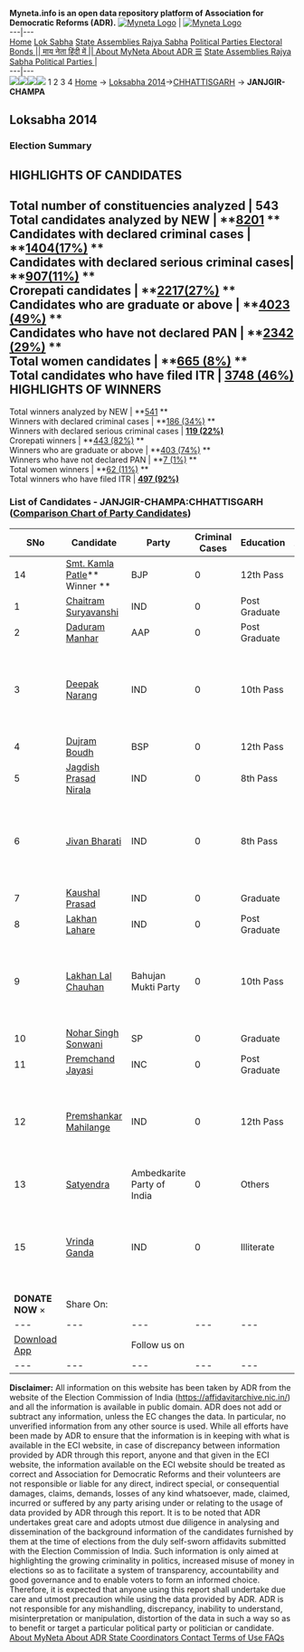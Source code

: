 **Myneta.info is an open data repository platform of Association for Democratic Reforms (ADR).**
[![Myneta Logo](https://www.myneta.info/lib/img/myneta-logo.png)](https://www.myneta.info/) | [![Myneta Logo](https://www.myneta.info/lib/img/adr-logo.png)](https://adrindia.org)  
---|---  
[Home](https://www.myneta.info/) [Lok Sabha](https://www.myneta.info/#ls "Lok Sabha") [ State Assemblies ](https://www.myneta.info/#sa "State Assemblies") [Rajya Sabha](https://www.myneta.info/#rs "Rajya Sabha") [Political Parties ](https://www.myneta.info/party "Political Parties") [ Electoral Bonds ](https://www.myneta.info/electoral_bonds "Electoral Bonds") [ || माय नेता हिंदी में || ](https://translate.google.co.in/translate?prev=hp&hl=en&js=y&u=www.myneta.info&sl=en&tl=hi&history_state0=) [ About MyNeta ](https://adrindia.org/content/about-myneta) [ About ADR ](https://adrindia.org/about-adr/who-we-are) [☰](javascript:void\(0\))
[ State Assemblies ](https://www.myneta.info/#sa "State Assemblies") [ Rajya Sabha ](https://www.myneta.info/#rs "Rajya Sabha") [ Political Parties ](https://www.myneta.info/party "Political Parties")
|   
---|---  
![](https://www.myneta.info/lib/img/banner/banner-1.png)![](https://www.myneta.info/lib/img/banner/banner-2.png)![](https://www.myneta.info/lib/img/banner/banner-3.png)![](https://www.myneta.info/lib/img/banner/banner-4.png)
1  2  3  4 
[Home](https://www.myneta.info/) → [Loksabha 2014](https://www.myneta.info/ls2014/)→[CHHATTISGARH](https://www.myneta.info/ls2014/index.php?action=show_constituencies&state_id=26) → **JANJGIR-CHAMPA**
### 
## Loksabha 2014
###  Election Summary 
HIGHLIGHTS OF CANDIDATES  
---  
Total number of constituencies analyzed |  543   
Total candidates analyzed by NEW | **[8201](https://www.myneta.info/ls2014/index.php?action=summary&subAction=candidates_analyzed&sort=candidate#summary) **  
Candidates with declared criminal cases | **[1404(17%)](https://www.myneta.info/ls2014/index.php?action=summary&subAction=crime&sort=candidate#summary) **  
Candidates with declared serious criminal cases| **[907(11%)](https://www.myneta.info/ls2014/index.php?action=summary&subAction=serious_crime&sort=candidate#summary) **  
Crorepati candidates | **[2217(27%)](https://www.myneta.info/ls2014/index.php?action=summary&subAction=crorepati&sort=candidate#summary) **  
Candidates who are graduate or above | **[4023 (49%)](https://www.myneta.info/ls2014/index.php?action=summary&subAction=education&sort=candidate#summary) **  
Candidates who have not declared PAN | **[2342 (29%)](https://www.myneta.info/ls2014/index.php?action=summary&subAction=without_pan&sort=candidate#summary) **  
Total women candidates | **[665 (8%)](https://www.myneta.info/ls2014/index.php?action=summary&subAction=women_candidate&sort=candidate#summary) **  
Total candidates who have filed ITR | [**3748 (46%)**](https://www.myneta.info/ls2014/index.php?action=summary&subAction=filed_itr&sort=candidate#summary)  
HIGHLIGHTS OF WINNERS  
---  
Total winners analyzed by NEW | **[541](https://www.myneta.info/ls2014/index.php?action=summary&subAction=winner_analyzed&sort=candidate#summary) **  
Winners with declared criminal cases | **[186 (34%)](https://www.myneta.info/ls2014/index.php?action=summary&subAction=winner_crime&sort=candidate#summary) **  
Winners with declared serious criminal cases | **[119 (22%)](https://www.myneta.info/ls2014/index.php?action=summary&subAction=winner_serious_crime&sort=candidate#summary)**  
Crorepati winners | **[443 (82%)](https://www.myneta.info/ls2014/index.php?action=summary&subAction=winner_crorepati&sort=candidate#summary) **  
Winners who are graduate or above | **[403 (74%)](https://www.myneta.info/ls2014/index.php?action=summary&subAction=winner_education&sort=candidate#summary) **  
Winners who have not declared PAN | **[7 (1%)](https://www.myneta.info/ls2014/index.php?action=summary&subAction=winner_without_pan&sort=candidate#summary) **  
Total women winners | **[62 (11%)](https://www.myneta.info/ls2014/index.php?action=summary&subAction=winner_women&sort=candidate#summary) **  
Total winners who have filed ITR | [**497 (92%)**](https://www.myneta.info/ls2014/index.php?action=summary&subAction=winner_filed_itr&sort=candidate#summary)  
### List of Candidates - JANJGIR-CHAMPA:CHHATTISGARH ([Comparison Chart of Party Candidates](https://www.myneta.info/ls2014/comparisonchart.php?constituency_id=108))
SNo | Candidate| Party| Criminal Cases| Education| Age| Total Assets| Liabilities  
---|---|---|---|---|---|---|---  
14  | [Smt. Kamla Patle](https://www.myneta.info/ls2014/candidate.php?candidate_id=104)** Winner ** | BJP | 0 | 12th Pass| 48 | Rs 1,82,24,350 ~ 1 Crore+ | Rs 0 ~   
1  | [Chaitram Suryavanshi](https://www.myneta.info/ls2014/candidate.php?candidate_id=5396) | IND | 0 | Post Graduate| 67 | Rs 4,18,000 ~ 4 Lacs+ | Rs 0 ~   
2  | [Daduram Manhar](https://www.myneta.info/ls2014/candidate.php?candidate_id=4123) | AAP | 0 | Post Graduate| 35 | Rs 25,17,042 ~ 25 Lacs+ | Rs 0 ~   
3  | [Deepak Narang](https://www.myneta.info/ls2014/candidate.php?candidate_id=5397) | IND | 0 | 10th Pass| 25 | ![](https://myneta.info/image_v2.php?myneta_folder=ls2014&candidate_id=5397&col=ta) | ![](https://myneta.info/image_v2.php?myneta_folder=ls2014&candidate_id=5397&col=lia)  
4  | [Dujram Boudh](https://www.myneta.info/ls2014/candidate.php?candidate_id=4119) | BSP | 0 | 12th Pass| 43 | Rs 12,49,497 ~ 12 Lacs+ | Rs 2,16,000 ~ 2 Lacs+  
5  | [Jagdish Prasad Nirala](https://www.myneta.info/ls2014/candidate.php?candidate_id=4670) | IND | 0 | 8th Pass| 45 | Rs 1,75,177 ~ 1 Lacs+ | Rs 0 ~   
6  | [Jivan Bharati](https://www.myneta.info/ls2014/candidate.php?candidate_id=4121) | IND | 0 | 8th Pass| 57 | ![](https://myneta.info/image_v2.php?myneta_folder=ls2014&candidate_id=4121&col=ta) | ![](https://myneta.info/image_v2.php?myneta_folder=ls2014&candidate_id=4121&col=lia)  
7  | [Kaushal Prasad](https://www.myneta.info/ls2014/candidate.php?candidate_id=5394) | IND | 0 | Graduate| 40 | Rs 50,000 ~ 50 Thou+ | Rs 0 ~   
8  | [Lakhan Lahare](https://www.myneta.info/ls2014/candidate.php?candidate_id=4120) | IND | 0 | Post Graduate| 46 | Rs 25,84,567 ~ 25 Lacs+ | Rs 0 ~   
9  | [Lakhan Lal Chauhan](https://www.myneta.info/ls2014/candidate.php?candidate_id=5392) | Bahujan Mukti Party | 0 | 10th Pass| 62 | ![](https://myneta.info/image_v2.php?myneta_folder=ls2014&candidate_id=5392&col=ta) | ![](https://myneta.info/image_v2.php?myneta_folder=ls2014&candidate_id=5392&col=lia)  
10  | [Nohar Singh Sonwani](https://www.myneta.info/ls2014/candidate.php?candidate_id=5391) | SP | 0 | Graduate| 34 | Rs 32,70,000 ~ 32 Lacs+ | Rs 0 ~   
11  | [Premchand Jayasi](https://www.myneta.info/ls2014/candidate.php?candidate_id=4122) | INC | 0 | Post Graduate| 40 | Rs 44,22,744 ~ 44 Lacs+ | Rs 5,53,873 ~ 5 Lacs+  
12  | [Premshankar Mahilange](https://www.myneta.info/ls2014/candidate.php?candidate_id=5398) | IND | 0 | 12th Pass| 45 | ![](https://myneta.info/image_v2.php?myneta_folder=ls2014&candidate_id=5398&col=ta) | ![](https://myneta.info/image_v2.php?myneta_folder=ls2014&candidate_id=5398&col=lia)  
13  | [Satyendra](https://www.myneta.info/ls2014/candidate.php?candidate_id=5393) | Ambedkarite Party of India | 0 | Others| 39 | Rs 5,65,700 ~ 5 Lacs+ | Rs 70,000 ~ 70 Thou+  
15  | [Vrinda Ganda](https://www.myneta.info/ls2014/candidate.php?candidate_id=4671) | IND | 0 | Illiterate| 33 | ![](https://myneta.info/image_v2.php?myneta_folder=ls2014&candidate_id=4671&col=ta) | ![](https://myneta.info/image_v2.php?myneta_folder=ls2014&candidate_id=4671&col=lia)  
|  **DONATE NOW** × |  Share On:  | [](https://api.whatsapp.com/send?text=https%3A%2F%2Fmyneta.info%2Fpunjab2022%2Findex.php%3Faction%3Dshow_constituencies%26state_id%3D19) | [](https://www.facebook.com/sharer/sharer.php?u=https%3A%2F%2Fmyneta.info%2Fpunjab2022%2Findex.php%3Faction%3Dshow_constituencies%26state_id%3D19) | [](https://twitter.com/share?url=https%3A%2F%2Fmyneta.info%2Fpunjab2022%2Findex.php%3Faction%3Dshow_constituencies%26state_id%3D19)  
---|---|---|---|---  
| [ Download App ](https://play.google.com/store/apps/details?id=com.webrosoft.myneta1&pcampaignid=pcampaignidMKT-Other-global-all-co-prtnr-py-PartBadge-Mar2515-1) | [](https://play.google.com/store/apps/details?id=com.webrosoft.myneta1&pcampaignid=pcampaignidMKT-Other-global-all-co-prtnr-py-PartBadge-Mar2515-1) |  Follow us on  | [](https://www.facebook.com/adrindia.org/) | [](https://twitter.com/adrspeaks) | [](https://groups.google.com/g/national-election-watch?hl=en&pli=1) | [](https://www.instagram.com/adrspeaks/) | [](https://www.youtube.com/user/adrspeaks) | [](https://sharechat.com/profile/adrspeaks)  
---|---|---|---|---|---|---|---|---  
**Disclaimer:** All information on this website has been taken by ADR from the website of the Election Commission of India (https://affidavitarchive.nic.in/) and all the information is available in public domain. ADR does not add or subtract any information, unless the EC changes the data. In particular, no unverified information from any other source is used. While all efforts have been made by ADR to ensure that the information is in keeping with what is available in the ECI website, in case of discrepancy between information provided by ADR through this report, anyone and that given in the ECI website, the information available on the ECI website should be treated as correct and Association for Democratic Reforms and their volunteers are not responsible or liable for any direct, indirect special, or consequential damages, claims, demands, losses of any kind whatsoever, made, claimed, incurred or suffered by any party arising under or relating to the usage of data provided by ADR through this report. It is to be noted that ADR undertakes great care and adopts utmost due diligence in analysing and dissemination of the background information of the candidates furnished by them at the time of elections from the duly self-sworn affidavits submitted with the Election Commission of India. Such information is only aimed at highlighting the growing criminality in politics, increased misuse of money in elections so as to facilitate a system of transparency, accountability and good governance and to enable voters to form an informed choice. Therefore, it is expected that anyone using this report shall undertake due care and utmost precaution while using the data provided by ADR. ADR is not responsible for any mishandling, discrepancy, inability to understand, misinterpretation or manipulation, distortion of the data in such a way so as to benefit or target a particular political party or politician or candidate. 
[ About MyNeta ](https://adrindia.org/content/about-myneta) [ About ADR ](https://adrindia.org/about-adr/who-we-are) [ State Coordinators ](https://adrindia.org/about-adr/state-coordinators) [ Contact ](https://adrindia.org/contact-us) [ Terms of Use ](https://adrindia.org/content/adr-terms-use) [ FAQs ](https://adrindia.org/content/faqs)
